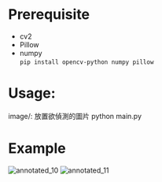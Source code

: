 # Prerequisite
- cv2
- Pillow
- numpy<br>
```pip install opencv-python numpy pillow```
# Usage:
image/: 放置欲偵測的圖片
python main.py
# Example
![annotated_10](https://github.com/user-attachments/assets/743ccbf8-43fd-4396-a8f6-329e8d3c18fb)
![annotated_11](https://github.com/user-attachments/assets/aef8e6aa-40cf-4184-9738-3d4e12a62efa)
